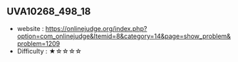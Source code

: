 ## UVA10268_498_18
+ website : https://onlinejudge.org/index.php?option=com_onlinejudge&Itemid=8&category=14&page=show_problem&problem=1209
+ Difficulty : ★☆☆☆☆
